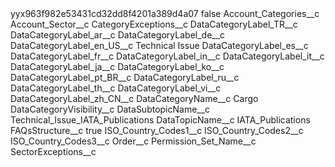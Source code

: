 <?xml version="1.0" encoding="UTF-8"?>
<CustomMetadata xmlns="http://soap.sforce.com/2006/04/metadata" xmlns:xsi="http://www.w3.org/2001/XMLSchema-instance" xmlns:xsd="http://www.w3.org/2001/XMLSchema">
    <label>yyx963f982e53431cd32dd8f4201a389d4a07</label>
    <protected>false</protected>
    <values>
        <field>Account_Categories__c</field>
        <value xsi:nil="true"/>
    </values>
    <values>
        <field>Account_Sector__c</field>
        <value xsi:nil="true"/>
    </values>
    <values>
        <field>CategoryExceptions__c</field>
        <value xsi:nil="true"/>
    </values>
    <values>
        <field>DataCategoryLabel_TR__c</field>
        <value xsi:nil="true"/>
    </values>
    <values>
        <field>DataCategoryLabel_ar__c</field>
        <value xsi:nil="true"/>
    </values>
    <values>
        <field>DataCategoryLabel_de__c</field>
        <value xsi:nil="true"/>
    </values>
    <values>
        <field>DataCategoryLabel_en_US__c</field>
        <value xsi:type="xsd:string">Technical Issue</value>
    </values>
    <values>
        <field>DataCategoryLabel_es__c</field>
        <value xsi:nil="true"/>
    </values>
    <values>
        <field>DataCategoryLabel_fr__c</field>
        <value xsi:nil="true"/>
    </values>
    <values>
        <field>DataCategoryLabel_in__c</field>
        <value xsi:nil="true"/>
    </values>
    <values>
        <field>DataCategoryLabel_it__c</field>
        <value xsi:nil="true"/>
    </values>
    <values>
        <field>DataCategoryLabel_ja__c</field>
        <value xsi:nil="true"/>
    </values>
    <values>
        <field>DataCategoryLabel_ko__c</field>
        <value xsi:nil="true"/>
    </values>
    <values>
        <field>DataCategoryLabel_pt_BR__c</field>
        <value xsi:nil="true"/>
    </values>
    <values>
        <field>DataCategoryLabel_ru__c</field>
        <value xsi:nil="true"/>
    </values>
    <values>
        <field>DataCategoryLabel_th__c</field>
        <value xsi:nil="true"/>
    </values>
    <values>
        <field>DataCategoryLabel_vi__c</field>
        <value xsi:nil="true"/>
    </values>
    <values>
        <field>DataCategoryLabel_zh_CN__c</field>
        <value xsi:nil="true"/>
    </values>
    <values>
        <field>DataCategoryName__c</field>
        <value xsi:type="xsd:string">Cargo</value>
    </values>
    <values>
        <field>DataCategoryVisibility__c</field>
        <value xsi:nil="true"/>
    </values>
    <values>
        <field>DataSubtopicName__c</field>
        <value xsi:type="xsd:string">Technical_Issue_IATA_Publications</value>
    </values>
    <values>
        <field>DataTopicName__c</field>
        <value xsi:type="xsd:string">IATA_Publications</value>
    </values>
    <values>
        <field>FAQsStructure__c</field>
        <value xsi:type="xsd:boolean">true</value>
    </values>
    <values>
        <field>ISO_Country_Codes1__c</field>
        <value xsi:nil="true"/>
    </values>
    <values>
        <field>ISO_Country_Codes2__c</field>
        <value xsi:nil="true"/>
    </values>
    <values>
        <field>ISO_Country_Codes3__c</field>
        <value xsi:nil="true"/>
    </values>
    <values>
        <field>Order__c</field>
        <value xsi:nil="true"/>
    </values>
    <values>
        <field>Permission_Set_Name__c</field>
        <value xsi:nil="true"/>
    </values>
    <values>
        <field>SectorExceptions__c</field>
        <value xsi:nil="true"/>
    </values>
</CustomMetadata>
